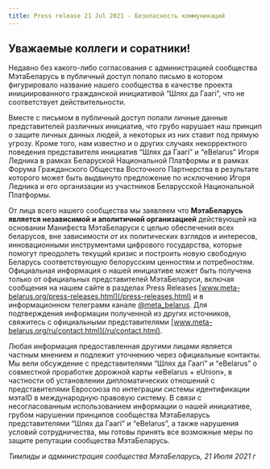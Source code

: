 ```yaml
---
title: Press release 21 Jul 2021 - Безопасность коммуникаций
---
```


## Уважаемые коллеги и соратники!

Недавно без какого-либо согласования с администрацией сообщества МэтаБеларусь в публичный доступ попало письмо в котором
фигурировало название нашего сообщества в качестве проекта инициированного гражданской инициативой “Шлях да Гаагi”, что
не соответствует действительности.

Вместе с письмом в публичный доступ попали личные данные представителей различных инициатив, что грубо нарушает наш
принцип о защите личных данных людей, а некоторых из них ставит под прямую угрозу. Кроме того, нам известно и о других
случаях некорректного поведения представителя инициатив “Шлях да Гаагi” и “eBelarus” Игоря Ледника в рамках Беларуской
Национальной Платформы и в рамках Форума Гражданского Общества Восточного Партнерства в результате которого может быть
выдвинуто предложение по исключению Игоря Ледника и его организации из участников Беларусской Национальной Платформы.

От лица всего нашего сообщества мы заявляем что **МэтаБеларусь является независимой и аполитичной организацией** действующей
на основании Манифеста МэтаБеларуси с целью обеспечения всех беларусов, вне зависимости от их политических взглядов и
интересов, инновационными инструментами цифрового государства, которые помогут преодолеть текущий кризис и построить
новую свободную Беларусь соответствующую белорусским ценностям и потребностям. Официальная информация о нашей инициативе
может быть получена только от официальных представителей МэтаБеларуси, включая сообщения на нашем сайте в разделах
Press Releases [www.meta-belarus.org/press-releases.html](/press-releases.html) и в информационном телеграмм канале
[@meta_belarus](https://t.me/meta_belarus). Для подтверждения информации полученной из других источников, свяжитесь
с официальными представителями [www.meta-belarus.org/ru/contact.html](/ru/contact.html).

Любая информация предоставленная другими лицами является частным мнением и
подлежит уточнению через официальные контакты. Мы вели обсуждение с представителями “Шлях да Гаагi” и “eBelarus” о
совместной проработке дорожной карты «eBelarus + eUnion», в частности об установлении дипломатических отношений с
представителями Евросоюза по интеграции системы идентификации мэтаID в международную правовую систему. В связи с
несогласованным использованием информации о нашей инициативе, грубом нарушении принципов сообщества МэтаБеларусь
представителями “Шлях да Гаагi” и “eBelarus”, а также нарушения условий сотрудничества, мы готовы принять все возможные
меры по защите репутации сообщества МэтаБеларусь. 

*Тимлиды и администрация сообщества МэтаБеларусь, 21 Июля 2021 г*
